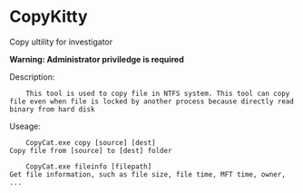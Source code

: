 # CopyKitty
Copy ultility for investigator

**Warning: Administrator priviledge is required**

Description:

        This tool is used to copy file in NTFS system. This tool can copy file even when file is locked by another process because directly read binary from hard disk
Useage:

        CopyCat.exe copy [source] [dest]                                Copy file from [source] to [dest] folder
        
        CopyCat.exe fileinfo [filepath]                                 Get file information, such as file size, file time, MFT time, owner, ...

